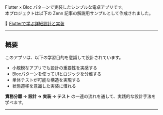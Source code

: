 Flutter × Bloc パターンで実装したシンプルな電卓アプリです。  
本プロジェクトは以下の Zenn 記事の解説用サンプルとして作成されました。

📘 [Flutterで学ぶ詳細設計と実装](https://zenn.dev/you_snowman/articles/53dfa498a13f6d)

---

## 概要

このアプリは、以下の学習目的を意識して設計されています。

- 小規模なアプリでも設計の重要性を実感する
- Blocパターンを使ってUIとロジックを分離する
- 単体テストが可能な構造を実現する
- 状態遷移を意識した実装に慣れる

**責務分離 → 設計 → 実装 → テスト** の一連の流れを通して、実践的な設計手法を学べます。

---
